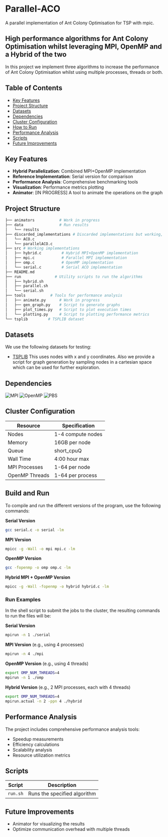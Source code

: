 # Parallel-ACO
A parallel implementation of Ant Colony Optimisation for TSP with mpic.

## High performance algorithms for Ant Colony Optimisation whilst leveraging MPI, OpenMP and a Hybrid of the two
In this project we implement three algorithms to increase the performance of Ant Colony Optimisation whilst using multiple processes, threads or both.

## Table of Contents
- [Key Features](#key-features)
- [Project Structure](#project-structure)
- [Datasets](#datasets)
- [Dependencies](#dependencies)
- [Cluster Configuration](#cluster-configuration)
- [How to Run](#how-to-run)
- [Performance Analysis](#performance-analysis)
- [Scripts](#scripts)
- [Future Improvements](#future-improvements)

## Key Features
- **Hybrid Parallelization**: Combined MPI+OpenMP implementation
- **Reference Implementation**: Serial version for comparison
- **Performance Analysis**: Comprehensive benchmarking tools
- **Visualization**: Performance metrics plotting
- **Animator**: [IN PROGRESS] A tool to animate the operations on the graph

## Project Structure
```bash
├── animators           # Work in progress
├── data                # Run results
│   └── results
├── discarded_implementations # Discarded implementations but working, for reference
│   └── ACO.c
│   └── parallelACO.c
├── src # Working implementations
│   ├── hybrid.c         # Hybrid MPI+OpenMP implementation
│   ├── mpi.c            # Parallel MPI implementation
│   ├── omp.c            # OpenMP implementation
│   └── serial.c         # Serial ACO implementation
├── README.md
├── run               # Utility scripts to run the algorithms
│   ├── hybrid.sh
│   ├── parallel.sh
│   └── serial.sh
├── tools           # Tools for performance analysis
│   ├── animate.py      # Work in progress
│   ├── gen_graph.py    # Script to generate graphs
│   ├── plot_times.py   # Script to plot execution times
│   └── plotting.py     # Script to plotting performance metrics
└── tsplib         # TSPLIB dataset
```

## Datasets
We use the following datasets for testing:
* [TSPLIB](https://github.com/mastqe/tsplib)
    This uses nodes with x and y coordinates.
Also we provide a script for graph generation by sampling nodes in a cartesian space which can be used for further exploration.


## Dependencies

![MPI](https://img.shields.io/badge/MPI-MPICH%203.2-blue?style=flat-square)
![OpenMP](https://img.shields.io/badge/OpenMP-Enabled-green?style=flat-square)
![PBS](https://img.shields.io/badge/PBS-Scheduler-orange?style=flat-square)

## Cluster Configuration

| Resource | Specification |
|----------|---------------|
| Nodes | 1-4 compute nodes |
| Memory | 16GB per node |
| Queue | short_cpuQ |
| Wall Time | 4:00 hour max |
| MPI Processes | 1-64 per node |
| OpenMP Threads | 1-64 per process |

## Build and Run

To compile and run the different versions of the program, use the following commands:

**Serial Version**
```bash
gcc serial.c -o serial -lm
```

**MPI Version**
```bash
mpicc -g -Wall -o mpi mpi.c -lm
```

**OpenMP Version**
```bash
gcc -fopenmp -o omp omp.c -lm
```

**Hybrid MPI + OpenMP Version**
```bash
mpicc -g -Wall -fopenmp -o hybrid hybrid.c -lm
```

### Run Examples

In the shell script to submit the jobs to the cluster, the resulting commands to run the files will be:

**Serial Version**
  ```bash
  mpirun -n 1 ./serial
  ```

**MPI Version** (e.g., using 4 processes)
  ```bash
  mpirun -n 4 ./mpi
  ```

**OpenMP Version** (e.g., using 4 threads)
  ```bash
  export OMP_NUM_THREADS=4 
  mpirun -n 1 ./omp
  ```

**Hybrid Version** (e.g., 2 MPI processes, each with 4 threads)
  ```bash
  export OMP_NUM_THREADS=4 
  mpirun.actual -n 2 -ppn 4 ./hybrid
  ```


## Performance Analysis

The project includes comprehensive performance analysis tools:
- Speedup measurements
- Efficiency calculations
- Scalability analysis
- Resource utilization metrics

## Scripts

| Script | Description |
|--------|-------------|
| `run.sh` | Runs the specified algorithm |

## Future Improvements

- Animator for visualizing the results
- Optimize communication overhead with multiple threads
